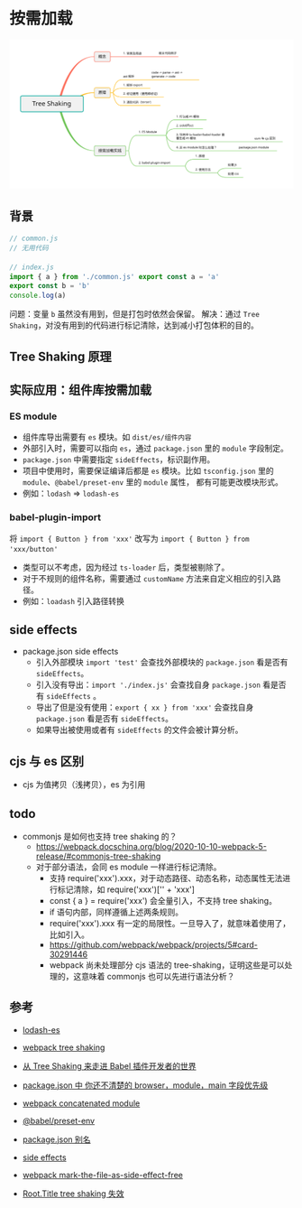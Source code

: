 # 按需加载
![tree shaking](./assets/tree-shaking.svg)

## 背景
``` js
// common.js
// 无用代码

// index.js
import { a } from './common.js' export const a = 'a'
export const b = 'b'
console.log(a)
```

问题：变量 `b` 虽然没有用到，但是打包时依然会保留。
解决：通过 `Tree Shaking`，对没有用到的代码进行标记清除，达到减小打包体积的目的。


## Tree Shaking 原理
  <!-- - 首先将代码编译成 `ast` 树，生成模块关系图。
  - 遍历模块关系图，记录每个模块的导出变量。
  - 遍历 `ast` 树，对 -->

## 实际应用：组件库按需加载
### ES module
  - 组件库导出需要有 `es` 模块。如 `dist/es/组件内容`
  - 外部引入时，需要可以指向 `es`，通过 `package.json` 里的 `module` 字段制定。
  - `package.json` 中需要指定 `sideEffects`，标识副作用。
  - 项目中使用时，需要保证编译后都是 `es` 模块。比如 `tsconfig.json` 里的 `module`、`@babel/preset-env` 里的 `module` 属性， 都有可能更改模块形式。
  - 例如：`lodash` => `lodash-es`

### babel-plugin-import
将 `import { Button } from 'xxx'` 改写为 `import { Button } from 'xxx/button'`
  - 类型可以不考虑，因为经过 `ts-loader` 后，类型被剔除了。
  - 对于不规则的组件名称，需要通过 `customName` 方法来自定义相应的引入路径。  
  - 例如：`loadash` 引入路径转换

## side effects
  - package.json side effects
    - 引入外部模块 `import 'test'` 会查找外部模块的 `package.json` 看是否有 `sideEffects`。
    - 引入没有导出：`import './index.js'` 会查找自身 `package.json` 看是否有 `sideEffects` 。
    - 导出了但是没有使用：`export { xx } from 'xxx'` 会查找自身 `package.json` 看是否有 `sideEffects`。
    - 如果导出被使用或者有 `sideEffects` 的文件会被计算分析。

## cjs 与 es 区别
  - cjs 为值拷贝（浅拷贝），es 为引用

## todo
  - commonjs 是如何也支持 tree shaking 的？
    - https://webpack.docschina.org/blog/2020-10-10-webpack-5-release/#commonjs-tree-shaking
    - 对于部分语法，会同 es module 一样进行标记清除。
      - 支持 require('xxx').xxx，对于动态路径、动态名称，动态属性无法进行标记清除，如 require('xxx')['' + 'xxx']
      - const { a } = require('xxx') 会全量引入，不支持 tree shaking。
      - if 语句内部，同样遵循上述两条规则。
      - require('xxx').xxx 有一定的局限性。一旦导入了，就意味着使用了，比如引入。
      - https://github.com/webpack/webpack/projects/5#card-30291446
      - webpack 尚未处理部分 cjs 语法的 tree-shaking，证明这些是可以处理的，这意味着 commonjs 也可以先进行语法分析？
  

## 参考
- [lodash-es](https://www.npmjs.com/package/lodash-es)
- [webpack tree shaking](https://webpack.js.org/guides/tree-shaking/)
- [从 Tree Shaking 来走进 Babel 插件开发者的世界](https://jishuin.proginn.com/p/763bfbd6d79a)
- [package.json 中 你还不清楚的 browser，module，main 字段优先级](https://github.com/SunshowerC/blog/issues/8)
- [webpack concatenated module](https://www.webpackjs.com/plugins/module-concatenation-plugin/)
- [@babel/preset-env](https://babeljs.io/docs/en/babel-preset-env#modules)
- [package.json 别名](https://github.com/jht6/blogs/issues/63)
- [side effects](https://blog.csdn.net/u012961419/article/details/107094056)
- [webpack mark-the-file-as-side-effect-free](https://webpack.js.org/guides/tree-shaking/#mark-the-file-as-side-effect-free)

- [Root.Title tree shaking 失效](https://blog.logrocket.com/tree-shaking-and-code-splitting-in-webpack/)

